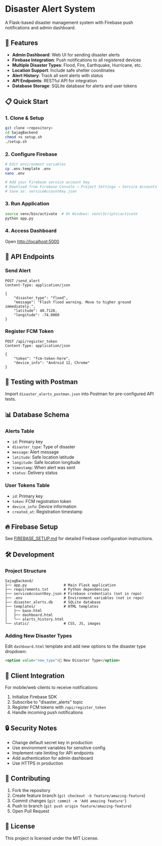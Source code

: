 # Disaster Alert System

A Flask-based disaster management system with Firebase push notifications and admin dashboard.

## 🚀 Features

- **Admin Dashboard**: Web UI for sending disaster alerts
- **Firebase Integration**: Push notifications to all registered devices  
- **Multiple Disaster Types**: Flood, Fire, Earthquake, Hurricane, etc.
- **Location Support**: Include safe shelter coordinates
- **Alert History**: Track all sent alerts with status
- **API Endpoints**: RESTful API for integration
- **Database Storage**: SQLite database for alerts and user tokens

## 📋 Quick Start

### 1. Clone & Setup
```bash
git clone <repository>
cd SajagBackend
chmod +x setup.sh
./setup.sh
```

### 2. Configure Firebase
```bash
# Edit environment variables
cp .env.template .env
nano .env

# Add your Firebase service account key
# Download from Firebase Console → Project Settings → Service Accounts
# Save as: serviceAccountKey.json
```

### 3. Run Application
```bash
source venv/bin/activate  # On Windows: venv\Scripts\activate
python app.py
```

### 4. Access Dashboard
Open [http://localhost:5000](http://localhost:5000)

## 🔧 API Endpoints

### Send Alert
```http
POST /send_alert
Content-Type: application/json

{
    "disaster_type": "flood",
    "message": "Flash flood warning. Move to higher ground immediately.",
    "latitude": 40.7128,
    "longitude": -74.0060
}
```

### Register FCM Token
```http
POST /api/register_token
Content-Type: application/json

{
    "token": "fcm-token-here",
    "device_info": "Android 12, Chrome"
}
```

## 🧪 Testing with Postman

Import `disaster_alerts_postman.json` into Postman for pre-configured API tests.

## 📊 Database Schema

### Alerts Table
- `id`: Primary key
- `disaster_type`: Type of disaster
- `message`: Alert message
- `latitude`: Safe location latitude
- `longitude`: Safe location longitude  
- `timestamp`: When alert was sent
- `status`: Delivery status

### User Tokens Table
- `id`: Primary key
- `token`: FCM registration token
- `device_info`: Device information
- `created_at`: Registration timestamp

## 🔥 Firebase Setup

See [FIREBASE_SETUP.md](FIREBASE_SETUP.md) for detailed Firebase configuration instructions.

## 🛠️ Development

### Project Structure
```
SajagBackend/
├── app.py                 # Main Flask application
├── requirements.txt       # Python dependencies
├── serviceAccountKey.json # Firebase credentials (not in repo)
├── .env                   # Environment variables (not in repo)
├── disaster_alerts.db     # SQLite database
├── templates/             # HTML templates
│   ├── base.html
│   ├── dashboard.html
│   └── alerts_history.html
└── static/                # CSS, JS, images
```

### Adding New Disaster Types
Edit `dashboard.html` template and add new options to the disaster type dropdown:

```html
<option value="new_type">🌟 New Disaster Type</option>
```

## 📱 Client Integration

For mobile/web clients to receive notifications:

1. Initialize Firebase SDK
2. Subscribe to "disaster_alerts" topic
3. Register FCM tokens with `/api/register_token`
4. Handle incoming push notifications

## 🔒 Security Notes

- Change default secret key in production
- Use environment variables for sensitive config
- Implement rate limiting for API endpoints
- Add authentication for admin dashboard
- Use HTTPS in production

## 🤝 Contributing

1. Fork the repository
2. Create feature branch (`git checkout -b feature/amazing-feature`)
3. Commit changes (`git commit -m 'Add amazing feature'`)
4. Push to branch (`git push origin feature/amazing-feature`)
5. Open Pull Request

## 📄 License

This project is licensed under the MIT License.
